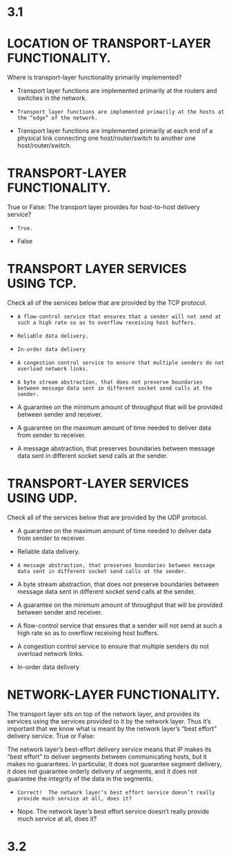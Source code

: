 # 3.1
# LOCATION OF TRANSPORT-LAYER FUNCTIONALITY.


Where is transport-layer functionality primarily implemented?


- Transport layer functions are implemented primarily at the routers and switches in the network.


- ```Transport layer functions are implemented primarily at the hosts at the “edge” of the network.```


- Transport layer functions are implemented primarily at each end of a physical link connecting one host/router/switch to another one host/router/switch.

# TRANSPORT-LAYER FUNCTIONALITY.


True or False: The transport layer provides for host-to-host delivery service?


- ```True.```


- False


# TRANSPORT LAYER SERVICES USING TCP.


  Check all of the services below that are provided by the TCP protocol.


- ```A flow-control service that ensures that a sender will not send at such a high rate so as to overflow receiving host buffers.```


- ```Reliable data delivery.```


- ```In-order data delivery```


- ```A congestion control service to ensure that multiple senders do not overload network links.```


- ```A byte stream abstraction, that does not preserve boundaries between message data sent in different socket send calls at the sender.```


- A guarantee on the minimum amount of throughput that will be provided between sender and receiver.


- A guarantee on the maximum amount of time needed to deliver data from sender to receiver.


- A message abstraction, that preserves boundaries between message data sent in different socket send calls at the sender.

# TRANSPORT-LAYER SERVICES USING UDP.


  Check all of the services below that are provided by the UDP protocol.


- A guarantee on the maximum amount of time needed to deliver data from sender to receiver.


- Reliable data delivery.


- ```A message abstraction, that preserves boundaries between message data sent in different socket send calls at the sender.```


- A byte stream abstraction, that does not preserve boundaries between message data sent in different socket send calls at the sender.


- A guarantee on the minimum amount of throughput that will be provided between sender and receiver.


- A flow-control service that ensures that a sender will not send at such a high rate so as to overflow receiving host buffers.


- A congestion control service to ensure that multiple senders do not overload network links.


- In-order data delivery


# NETWORK-LAYER FUNCTIONALITY.


The transport layer sits on top of the network layer, and provides its services using the services provided to it by the network layer.  Thus it’s important that we know what is meant by the network layer’s “best effort” delivery service.  True or False:

The network layer’s best-effort delivery service means that IP makes its “best effort” to deliver segments between communicating hosts, but it makes no guarantees. In particular, it does not guarantee segment delivery, it does not guarantee orderly delivery of segments, and it does not guarantee the integrity of the data in the segments.



- ```Correct!  The network layer’s best effort service doesn’t really provide much service at all, does it?```


- Nope. The network layer’s best effort service doesn’t really provide much service at all, does it?

# 3.2
